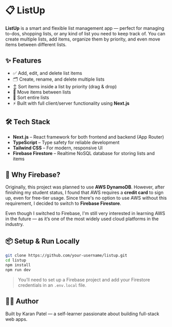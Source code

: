 # 📋 ListUp

**ListUp** is a smart and flexible list management app — perfect for managing to-dos, shopping lists, or any kind of list you need to keep track of. You can create multiple lists, add items, organize them by priority, and even move items between different lists.

## ✨ Features

* ✅ Add, edit, and delete list items
* 🗂️ Create, rename, and delete multiple lists
* ↕️ Sort items inside a list by priority (drag & drop)
* 🔄 Move items between lists
* 📑 Sort entire lists
* ⚡ Built with full client/server functionality using **Next.js**

## 🛠️ Tech Stack

* **Next.js** – React framework for both frontend and backend (App Router)
* **TypeScript** – Type safety for reliable development
* **Tailwind CSS** – For modern, responsive UI
* **Firebase Firestore** – Realtime NoSQL database for storing lists and items

## 🚧 Why Firebase?

Originally, this project was planned to use **AWS DynamoDB**. However, after finishing my student status, I found that AWS requires a **credit card** to sign up, even for free-tier usage. Since there's no option to use AWS without this requirement, I decided to switch to **Firebase Firestore**.

Even though I switched to Firebase, I'm still very interested in learning AWS in the future — as it’s one of the most widely used cloud platforms in the industry.

## 📦 Setup & Run Locally

```bash
git clone https://github.com/your-username/listup.git
cd listup
npm install
npm run dev
```

> You’ll need to set up a Firebase project and add your Firestore credentials in an `.env.local` file.

## 🙋‍♂️ Author

Built by Karan Patel — a self-learner passionate about building full-stack web apps.


